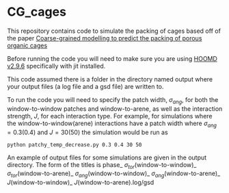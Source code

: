 # CG_cages
This repository contains code to simulate the packing of cages based off of the paper [Coarse-grained modelling to predict the packing of porous organic cages](https://pubs.rsc.org/en/content/articlelanding/2022/sc/d2sc04511g)

Before running the code you will need to make sure you are using [HOOMD v2.9.6](https://hoomd-blue.readthedocs.io/en/v2.9.6/) specifically with jit installed.

This code assumed there is a folder in the directory named output where your output files (a log file and a gsd file) are written to.

To run the code you will need to specify the patch width, $\sigma_{ang}$, for both the window-to-window patches and window-to-arene, as well as the interaction strength, $J$, for each interaction type. For example, for simulations where the window-to-window(arene) interactions have a patch width where $\sigma_{ang}=0.3(0.4)$ and $J=30(50)$ the simulation would be run as

```
python patchy_temp_decrease.py 0.3 0.4 30 50
```

An example of output files for some simulations are given in the output directory. The form of the titles is phase\_ $\sigma_{tor}$(window-to-window)_ $\sigma_{tor}$(window-to-arene)_ $\sigma_{ang}$(window-to-window)_ $\sigma_{ang}$(window-to-arene)_ $J$(window-to-window)_ $J$(window-to-arene).log/gsd

